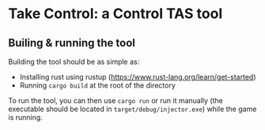 # Take Control: a Control TAS tool

## Builing & running the tool

Building the tool should be as simple as:
- Installing rust using rustup (https://www.rust-lang.org/learn/get-started)
- Running `cargo build` at the root of the directory

To run the tool, you can then use `cargo run` or run it manually (the executable should be located in `target/debug/injector.exe`) while the game is running.
